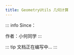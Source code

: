 ```yaml
---
title: GeometryUtils 几何计算
---
```


::: info
Since：<badge text="0.0.5"></badge>

作者：小何同学
:::

::: tip
文档正在编写中...
:::